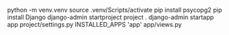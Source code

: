 python -m venv.venv
source .venv/Scripts/activate
pip install psycopg2
pip install Django
django-admin startproject project .
django-admin startapp app
project/settings.py INSTALLED_APPS 'app'
app/views.py